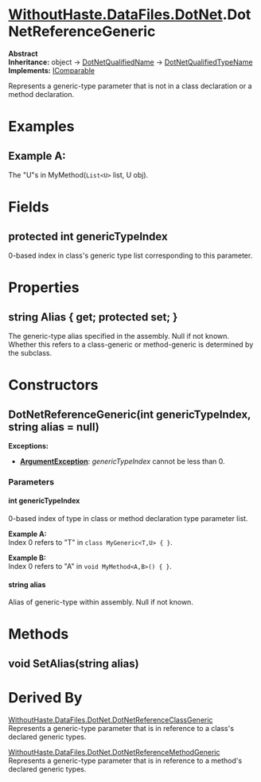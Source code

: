 # [WithoutHaste.DataFiles.DotNet](TableOfContents.WithoutHaste.DataFiles.DotNet.md).DotNetReferenceGeneric

**Abstract**  
**Inheritance:** object → [DotNetQualifiedName](WithoutHaste.DataFiles.DotNet.DotNetQualifiedName.md) → [DotNetQualifiedTypeName](WithoutHaste.DataFiles.DotNet.DotNetQualifiedTypeName.md)  
**Implements:** [IComparable](https://docs.microsoft.com/en-us/dotnet/api/system.icomparable)  

Represents a generic-type parameter that is not in a class declaration or a method declaration.  

# Examples

## Example A:

The "U"s in MyMethod(`List<U>` list, U obj).  

# Fields

## protected int genericTypeIndex

0-based index in class's generic type list corresponding to this parameter.  

# Properties

## string Alias { get; protected set; }

The generic-type alias specified in the assembly. Null if not known.  
Whether this refers to a class-generic or method-generic is determined by the subclass.  

# Constructors

## DotNetReferenceGeneric(int genericTypeIndex, string alias = null)

**Exceptions:**  
* **[ArgumentException](https://docs.microsoft.com/en-us/dotnet/api/system.argumentexception)**: _genericTypeIndex_ cannot be less than 0.  

### Parameters

#### int genericTypeIndex

0-based index of type in class or method declaration type parameter list.  

**Example A:**  
Index 0 refers to "T" in `class MyGeneric<T,U> { }`.  

**Example B:**  
Index 0 refers to "A" in `void MyMethod<A,B>() { }`.  

#### string alias

Alias of generic-type within assembly. Null if not known.  

# Methods

## void SetAlias(string alias)

# Derived By

[WithoutHaste.DataFiles.DotNet.DotNetReferenceClassGeneric](WithoutHaste.DataFiles.DotNet.DotNetReferenceClassGeneric.md)  
Represents a generic-type parameter that is in reference to a class's declared generic types.  

[WithoutHaste.DataFiles.DotNet.DotNetReferenceMethodGeneric](WithoutHaste.DataFiles.DotNet.DotNetReferenceMethodGeneric.md)  
Represents a generic-type parameter that is in reference to a method's declared generic types.  

